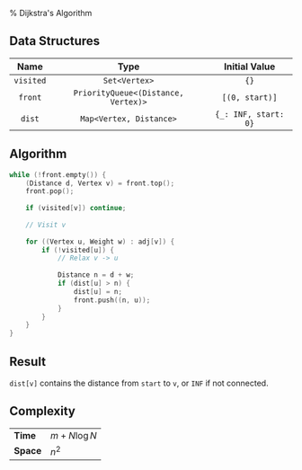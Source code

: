 % Dijkstra's Algorithm

## Data Structures
| Name      | Type                                | Initial Value        |
|:---------:|:-----------------------------------:|:--------------------:|
| `visited` | `Set<Vertex>`                       | `{}`                 |
| `front`   | `PriorityQueue<(Distance, Vertex)>` | `[(0, start)]`       |
| `dist`    | `Map<Vertex, Distance>`             | `{_: INF, start: 0}` |

## Algorithm
```c++
while (!front.empty()) {
    (Distance d, Vertex v) = front.top();
    front.pop();
    
    if (visited[v]) continue;
    
    // Visit v
    
    for ((Vertex u, Weight w) : adj[v]) {
        if (!visited[u]) {
            // Relax v -> u
        
            Distance n = d + w;
            if (dist[u] > n) {
                dist[u] = n;
                front.push((n, u));
            }
        }
    }
}
```

## Result
`dist[v]` contains the distance from `start` to `v`, or `INF` if not connected.

## Complexity
|         |                     |
|---------|---------------------|
|__Time__ | $m + N\log{N}$ |
|__Space__| $n^2$ |
